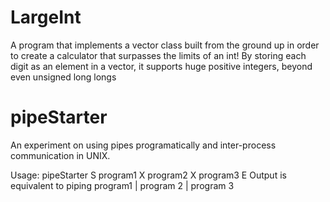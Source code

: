 # LargeInt

A program that implements a vector class built from the ground up in order to create a calculator that surpasses the limits of an int! By storing each digit as an element in a vector, it supports huge positive integers, beyond even unsigned long longs

# pipeStarter

An experiment on using pipes programatically and inter-process communication in UNIX. 

Usage: pipeStarter S program1 X program2 X program3 E
Output is equivalent to piping program1 | program 2 | program 3
